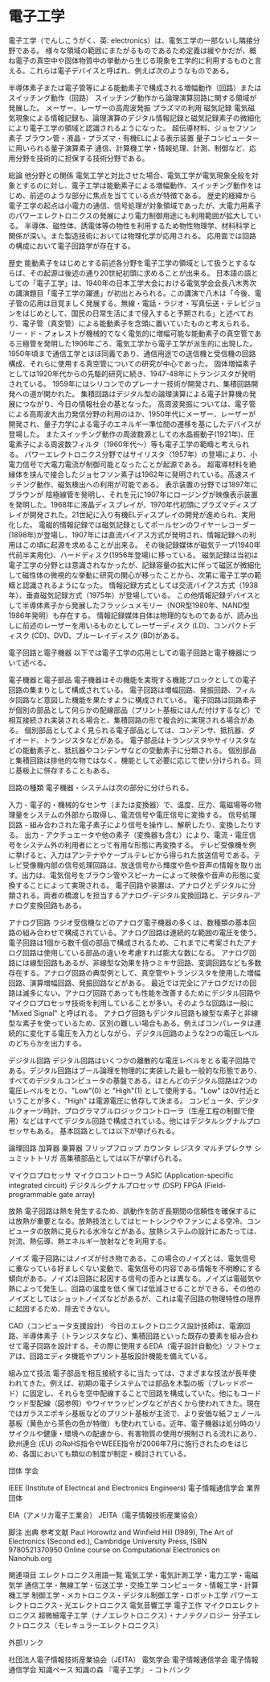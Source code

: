 # 電子工学

電子工学（でんしこうがく、英: electronics）は、電気工学の一部ないし隣接分野である。
様々な領域の範囲にまたがるものであるため定義は緩やかだが、概ね電子の真空中や固体物質中の挙動から生じる現象を工学的に利用するものと言える。これらは電子デバイスと呼ばれ、例えば次のようなものである。

半導体素子または電子管等による能動素子で構成される増幅動作（回路）またはスイッチング動作（回路）
スイッチング動作から論理演算回路に関する領域が発展した。
メーザー、レーザーの高周波発振
プラズマの利用
磁気記録
電気磁気現象による情報記録も、論理演算のデジタル情報記録と磁気記録素子の微細化により電子工学の領域と認識されるようになった。
超伝導材料、ジョセフソン素子
ブラウン管・液晶・プラズマ・有機ELによる表示装置
量子コンピューターに用いられる量子演算素子
通信、計算機工学・情報処理、計測、制御など、応用分野を技術的に担保する技術分野である。

総論
他分野との関係
電気工学と対比させた場合、電気工学が電気現象全般を対象とするのに対し、電子工学は能動素子による増幅動作、スイッチング動作をはじめ、前述のような部分に焦点を当てている点が特徴である。
歴史的経緯から電子工学の起点は小電力の通信、信号処理が対象領域であったが、大電力用素子のパワーエレクトロニクスの発展により電力制御用途にも利用範囲が拡大している。
半導体、磁性体、誘電体等の物性を利用するため物性物理学、材料科学と関係が深い。また製造技術においては物理化学が応用される。
応用面では回路の構成において電子回路学が存在する。

歴史
能動素子をはじめとする前述各分野を電子工学の領域として扱うとするならば、その起源は後述の通り20世紀初頭に求めることが出来る。
日本語の語としての「電子工学」は、1940年の日本工学大会における電気学会会長八木秀次の講演題目「電子工学の躍進」が初出とみられる。この講演で八木は「今後、電子管の応用は目覚ましく発展する。無線・電話・ラジオ・写真伝送・テレビジョンをはじめとして、国民の日常生活にまで侵入すると予期される」と述べており、電子管（真空管）による能動素子を念頭に置いていたものと考えられる。
リー・ド・フォレストが機械的でなく電気的に増幅可能な能動素子の真空管である三極管を発明した1906年ごろ、電気工学から電子工学が派生的に出現した。
1950年頃まで通信工学とほぼ同義であり、通信用途での送信機と受信機の回路構成、それらに使用する真空管についての研究が中心であった。
固体増幅素子としては1920年代からの先駆的研究に続き、1947-48年にトランジスタが発明されている。
1959年にはシリコンでのプレーナー技術が開発され、集積回路開発への道が開かれた。
集積回路はデジタル型の論理演算による電子計算機の発展につながり、今日の情報社会の基となった。
高周波発振については、電子管による高周波大出力発信分野の利用のほか、1950年代にメーザー、レーザーが開発され、量子力学による電子のエネルギー準位間の遷移を基にしたデバイスが登場した。
またスイッチング動作の周波数源としての水晶振動子(1921年)、圧電素子による周波数フィルタ（1960年代～）等も電子工学の範疇と考えられる。
パワーエレクトロニクス分野ではサイリスタ（1957年）の登場により、小電力信号で大電力電流が制御可能となったことが起源である。
超電導材料を絶縁体を挟んで接合したジョセフソン素子は1962年に発明されている。高速スイッチング動作、磁気検出への利用が可能である。
表示装置の分野では1897年にブラウンが 陰極線管を発明し、それを元に1907年にロージングが映像表示装置を発明した。1968年に液晶ディスプレイが、1970年代初頭にプラズマディスプレイが開発された。21世紀に入り有機ELディスプレイの開発が進められ、実用化した。
電磁的情報記録では磁気記録としてポールセンのワイヤーレコーダー(1898年)が登場し、1907年には直流バイアス方式が発明され、情報記録への利用はこの頃に起源を求めることが出来る。
その後記録媒体が磁気テープ(1940年代前半実用化)、ハードディスク(1956年登場)に移っている。
磁気記録は当初は電子工学の分野とは意識されなかったが、記録容量の拡大に伴って磁区が微細化して磁性体の微視的な挙動に研究の関心が移ったことから、次第に電子工学の範疇と認識されるようになった。
情報記録方式としては交流バイアス方式（1938年）、垂直磁気記録方式（1975年）が登場している。
この他情報記録デバイスとして半導体素子から発展したフラッシュメモリー（NOR型1980年、NAND型1986年発明）も存在する。
情報記録媒体自体は物理的なものであるが、読み出しに前述のレーザーを用いるものとしてレーザーディスク (LD)、コンパクトディスク (CD)、DVD、ブルーレイディスク (BD)がある。

電子回路と電子機器
以下では電子工学の応用としての電子回路と電子機器について述べる。

電子機器と電子部品
電子機器はその機能を実現する機能ブロックとしての電子回路の集まりとして構成されている。
電子回路は増幅回路、発振回路、フィルタ回路など意図した機能を果たすように構成されている。
電子回路は回路素子が個別の部品として何らかの配線部品（プリント基板にはんだ付けするなど）で相互接続され実装される場合と、集積回路の形で複合的に実現される場合がある。
個別部品としてよく見られる電子部品としては、コンデンサ、抵抗器、ダイオード、トランジスタなどがある。
電子部品はトランジスタやサイリスタなどの能動素子と、抵抗器やコンデンサなどの受動素子に分類される。
個別部品と集積回路は排他的な物ではなく、機能として必要に応じて使い分けられる。同じ基板上に併存することもある。

回路の種類
電子機器・システムは次の部分に分けられる。

入力 - 電子的・機械的なセンサ（または変換器）で、温度、圧力、電磁場等の物理量をシステムの外部から取得し、電流信号や電圧信号に変換する。
信号処理回路 - 組み合わされた電子素子により信号を操作し、解釈したり、変換したりする。
出力 - アクチュエータや他の素子（変換器も含む）により、電流・電圧信号をシステム外の利用者にとって有用な形態に再変換する。
テレビ受像機を例に挙げると、入力はアンテナやケーブルテレビから得られた放送信号である。テレビ受像機内部の信号処理回路は、放送信号から輝度や色や音声の情報を取り出す。出力は、電気信号をブラウン管やスピーカーによって映像や音声の形態に変換することによって実現される。
電子回路や装置は、アナログとデジタルに分類される。両者の橋渡しを担当するアナログ-デジタル変換回路と、デジタル-アナログ変換回路もある。

アナログ回路
ラジオ受信機などのアナログ電子機器の多くは、数種類の基本回路の組み合わせで構成されている。アナログ回路は連続的な範囲の電圧を使う。
電子回路は1個から数千個の部品で構成されるため、これまでに考案されたアナログ回路は使用している部品の違いを考慮すれば膨大な数になる。
アナログ回路には線型回路もあるが、非線型な効果を持つミキサ回路、変調回路なども多数存在する。アナログ回路の典型例として、真空管やトランジスタを使用した増幅回路、演算増幅回路、発振回路などがある。
最近では完全にアナログだけの回路は滅多にない。アナログ回路であっても性能を改善するためにデジタル回路やマイクロプロセッサ技術を利用していることが多い。そのような回路は一般に "Mixed Signal" と呼ばれる。
アナログ回路もデジタル回路も線型な素子と非線型な素子を使っているため、区別の難しい場合もある。例えばコンパレータは連続的に変化する電圧を入力としながら、デジタル回路のような2つの電圧レベルのどちらかを出力する。

デジタル回路
デジタル回路はいくつかの離散的な電圧レベルをとる電子回路である。デジタル回路はブール論理を物理的に実装した最も一般的な形態であり、すべてのデジタルコンピュータの基盤である。ほとんどのデジタル回路は2つの電圧レベルをとり、"Low"(0) と "High"(1) として使用する。"Low" は0V付近ということが多く、"High" は電源電圧に依存して決まる。
コンピュータ、デジタルクォーツ時計、プログラマブルロジックコントローラ（生産工程の制御で使用）などはすべてデジタル回路で構成されている。他にはデジタルシグナルプロセッサもある。
基本回路としては以下が挙げられる。

論理回路
加算器
乗算器
フリップフロップ
カウンタ
レジスタ
マルチプレクサ
シュミットトリガ
高集積部品としては以下が挙げられる。

マイクロプロセッサ
マイクロコントローラ
ASIC (Application-specific integrated circuit)
デジタルシグナルプロセッサ (DSP)
FPGA (Field-programmable gate array)

放熱
電子回路は熱を発生するため、誤動作を防ぎ長期間の信頼性を確保するには放熱が重要となる。放熱技法としてはヒートシンクやファンによる空冷、コンピュータの放熱に見られる水冷などがある。放熱システムの設計にあたっては、対流、熱伝導、熱エネルギー放射などを利用する。

ノイズ
電子回路にはノイズが付き物である。この場合のノイズとは、電気信号に重なっている好ましくない変動で、電気信号の内容である情報を不明瞭にする傾向がある。ノイズは回路に起因する信号の歪みとは異なる。ノイズは電磁気や熱によって発生し、回路の温度を低く保てば低減させることができる。その他のノイズとしてはショットノイズなどがあるが、これは電子回路の物理特性の限界に起因するため、除去できない。

CAD（コンピュータ支援設計）
今日のエレクトロニクス設計技師は、電源回路、半導体素子（トランジスタなど）、集積回路といった既存の要素を組み合わせて電子回路を設計する。その際に使用するEDA（電子設計自動化）ソフトウェアは、回路エディタ機能やプリント基板設計機能を備えている。

組み立て技法
電子部品を相互接続するに当たっては、さまざまな技法が長年使われてきた。例えば、初期の電子システムでは部品を木製の板（ブレッドボード）に固定し、それらを空中配線することで回路を構成していた。他にもコードウッド型配線（図参照）やワイヤラッピングなどが古くから使われてきた。現在ではガラスエポキシ基板などのプリント基板が主流で、より安価な紙フェノール基板（黄色から茶色の色が特徴）も使われている。近年、電子機器は処分時のリサイクルや健康・環境への配慮から、有害物質の使用が規制される流れにあり、欧州連合 (EU) のRoHS指令やWEEE指令が2006年7月に施行されたのをはじめ、各国においても類似の制度が制定・検討されている。

団体
学会

IEEE (Institute of Electrical and Electronics Engineers)
電子情報通信学会
業界団体

EIA（アメリカ電子工業会）
JEITA（電子情報技術産業協会）

脚注
出典
参考文献
Paul Horowitz and Winfield Hill (1989), The Art of Electronics (Second ed.), Cambridge University Press, ISBN 9780521370950 
Online course on Computational Electronics on Nanohub.org

関連項目
エレクトロニクス用語一覧
電気工学・電気計測工学・電力工学・電磁気学
通信工学・無線工学・伝送工学・交換工学
コンピュータ・情報工学・計算機工学
制御工学・メカトロニクス・デジタル制御工学・ロボット工学
パワーエレクトロニクス・光エレクトロニクス
電気音響工学
電子工作
マイクロエレクトロニクス
超微細電子工学（ナノエレクトロニクス）・ナノテクノロジー
分子エレクトロニクス（モレキュラーエレクトロニクス）

外部リンク

社団法人電子情報技術産業協会（JEITA）
電気学会
電子情報通信学会
電子情報通信学会 知識ベース 知識の森
『電子工学』 - コトバンク